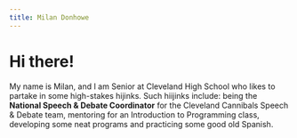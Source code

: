 ```yaml
---
title: Milan Donhowe
---
```


# Hi there!

My name is Milan, and I am Senior at Cleveland High School who likes to partake in some high-stakes hijinks.  Such hiijinks include: being the **National Speech & Debate Coordinator** for the Cleveland Cannibals Speech & Debate team, mentoring for an Introduction to Programming class, developing some neat programs and practicing some good old Spanish.